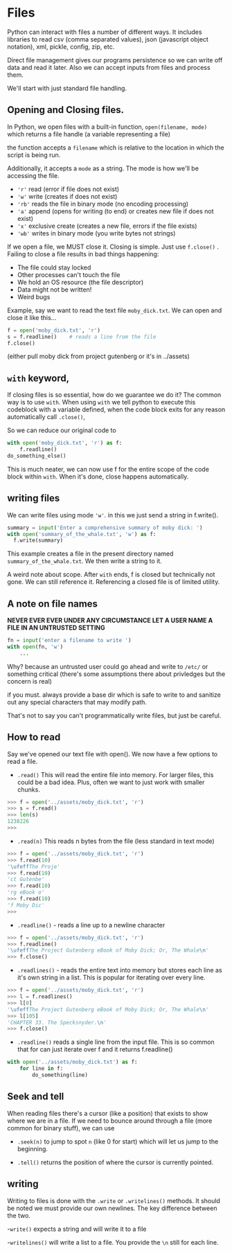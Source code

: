 # Files

Python can interact with files a number of different ways.  It includes libraries to read csv (comma separated values), json (javascript object notation), xml, pickle, config, zip, etc.

Direct file management gives our programs persistence so we can write off data and read it later.  Also we can accept inputs from files and process them.

We'll start with just standard file handling.

## Opening and Closing files.
In Python, we open files with a built-in function, `open(filename, mode)` which returns a file handle (a variable representing a file)

the function accepts a `filename` which is relative to the location in which the script is being run.

Additionally, it accepts a `mode` as a string.  The mode is how we'll be accessing the file.

- `'r'` read (error if file does not exist)
- `'w'` write (creates if does not exist)
- `'rb'` reads the file in binary mode (no encoding processing)
- `'a'` append (opens for writing (to end) or creates new file if does not exist)
- `'x'` exclusive create (creates a new file, errors if the file exists)
- `'wb'` writes in binary mode (you write bytes not strings)


If we open a file, we MUST close it.  Closing is simple.  Just use `f.close()` .  Failing to close a file results in bad things happening:
- The file could stay locked
- Other processes can't touch the file
- We hold an OS resource (the file descriptor)
- Data might not be written!
- Weird bugs

Example, say we want to read the text file `moby_dick.txt`.  We can open and close it like this... 

```python
f = open('moby_dick.txt', 'r')
s = f.readline()    # reads a line from the file
f.close()
```

(either pull moby dick from project gutenberg or it's in ../assets)


## `with` keyword,
If closing files is so essential, how do we guarantee we do it?  The common way is to use `with`.  When using `with` we tell python to execute this codeblock with a variable defined, when the code block exits for any reason automatically call `.close()`,

So we can reduce our original code to
```python
with open('moby_dick.txt', 'r') as f:
    f.readline()
do_something_else()
```

This is much neater, we can now use f for the entire scope of the code block within `with`.  When it's done, close happens automatically.

## writing files
We can write files using mode `'w'`.  in this we just send a string in f.write().

```python
summary = input('Enter a comprehensive summary of moby dick: ')
with open('summary_of_the_whale.txt', 'w') as f:
  f.write(summary)
```

This example creates a file in the present directory named `summary_of_the_whale.txt`.  We then write a string to it.

A weird note about scope.  After `with` ends, f is closed but technically not gone.  We can still reference it.  Referencing a closed file is of limited utility.

## A note on file names
**NEVER EVER EVER UNDER ANY CIRCUMSTANCE LET A USER NAME A FILE IN AN UNTRUSTED SETTING**

```python
fn = input('enter a filename to write ')
with open(fn, 'w')
    ...
```

Why? because an untrusted user could go ahead and write to `/etc/` or something critical (there's some assumptions there about privledges but the concern is real)

if you must. always provide a base dir which is safe to write to and sanitize out any special characters that may modify path.

That's not to say you can't programmatically write files, but just be careful.

## How to read

Say we've opened our text file with open().  We now have a few options to read a file.

- `.read()` This will read the entire file into memory.  For larger files, this could be a bad idea.  Plus, often we want to just work with smaller chunks.

```python
>>> f = open('../assets/moby_dick.txt', 'r')
>>> s = f.read()
>>> len(s)
1238226
>>> 
```

- `.read(n)` This reads n bytes from the file (less standard in text mode)
```python
>>> f = open('../assets/moby_dick.txt', 'r')
>>> f.read(10)
'\ufeffThe Proje'
>>> f.read(10)
'ct Gutenbe'
>>> f.read(10)
'rg eBook o'
>>> f.read(10)
'f Moby Dic'
>>>
```

- `.readline()` - reads a line up to a newline character
```python
>>> f = open('../assets/moby_dick.txt', 'r')
>>> f.readline()
'\ufeffThe Project Gutenberg eBook of Moby Dick; Or, The Whale\n'
>>> f.close()
```

- `.readlines()` - reads the entire text into memory but stores each line as it's own string in a list.  This is popular for iterating over every line.

```python
>>> f = open('../assets/moby_dick.txt', 'r')
>>> l = f.readlines()
>>> l[0]
'\ufeffThe Project Gutenberg eBook of Moby Dick; Or, The Whale\n'
>>> l[105]
'CHAPTER 33. The Specksnyder.\n'
>>> f.close()
```

- `.readline()` reads a single line from the input file.  This is so common that for can just iterate over f and it returns f.readline()

```python
with open('../assets/moby_dick.txt') as f:
    for line in f:
        do_something(line)
```

## Seek and tell
When reading files there's a cursor (like a position) that exists to show where we are in a file.  If we need to bounce around through a file (more common for binary stuff), we can use

- `.seek(n)` to jump to spot `n` (like 0 for start) which will let us jump to the beginning.

- `.tell()` returns the position of where the cursor is currently pointed.

## writing
Writing to files is done with the `.write` or `.writelines()` methods.  It should be noted we must provide our own newlines.  The key difference between the two.

-`write()` expects a string and will write it to a file

-`writelines()` will write a list to a file.  You provide the `\n` still for each line.


